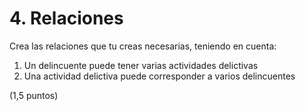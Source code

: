 # 4. Relaciones

Crea las relaciones que tu creas necesarias, teniendo en cuenta: 

1. Un delincuente puede tener varias actividades delictivas
2. Una actividad delictiva puede corresponder a varios delincuentes

(1,5 puntos)